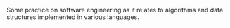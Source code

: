 Some practice on software engineering as it relates to algorithms and data structures implemented in various languages.